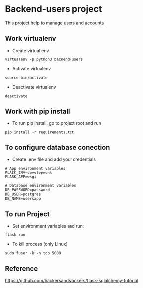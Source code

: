 # Backend-users project
This project help to manage users and accounts

## Work virtualenv
- Create virtual env
```
virtualenv -p python3 backend-users
```
- Activate virtualenv
```
source bin/activate
```
- Deactivate virtualenv
```
deactivate
```
## Work with pip install
- To run pip install, go to project root and run
```
pip install -r requirements.txt
```
## To configure database conection
- Create .env file and add your credentials
```
# App environment variables
FLASK_ENV=development
FLASK_APP=wsgi

# Database environment variables
DB_PASSWORD=password
DB_USER=postgres
DB_NAME=usersapp
```
## To run Project
- Set environment variables and run:
```
flask run
```
- To kill process (only Linux)
```
sudo fuser -k -n tcp 5000
```
## Reference
https://github.com/hackersandslackers/flask-sqlalchemy-tutorial
